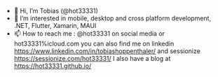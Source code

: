 - 👋 Hi, I’m Tobias (@hot33331)
- 👀 I’m interested in mobile, desktop and cross platform development, .NET, Flutter, Xamarin, MAUI
- 📫 How to reach me : @hot33331 on social media or hot33331%icloud.com
  you can also find me on linkedin https://www.linkedin.com/in/tobiashoppenthaler/
  and sessionize https://sessionize.com/hot33331/
  I also have a blog at https://hot33331.github.io/

<!---
hot33331/hot33331 is a ✨ special ✨ repository because its `README.md` (this file) appears on your GitHub profile.
You can click the Preview link to take a look at your changes.
- 🌱 I’m currently learning 
--->
